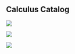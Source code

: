## Calculus Catalog

![](https://czhanghome.files.wordpress.com/2019/07/image-110.png?w=578&h=804)

![](https://czhanghome.files.wordpress.com/2019/07/image-111.png?w=606&h=614)

![](https://czhanghome.files.wordpress.com/2019/07/image-112.png?w=610&h=698)
